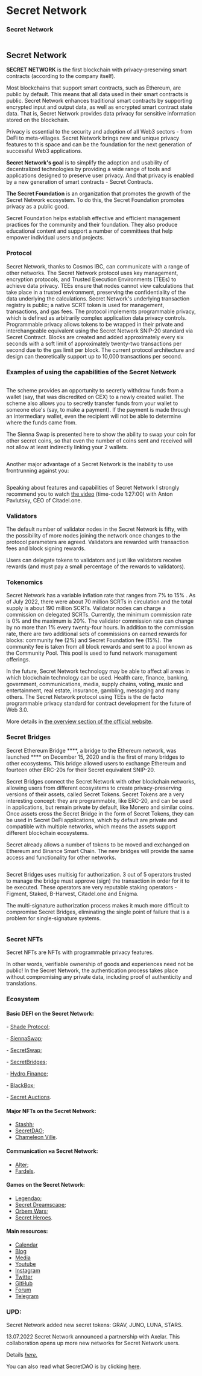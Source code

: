 # Secret Network

### Secret Network

<figure><img src="../.gitbook/assets/image (12) (1).png" alt=""><figcaption></figcaption></figure>

## Secret Network

**SECRET NETWORK** is the first blockchain with privacy-preserving smart contracts (according to the company itself).

Most blockchains that support smart contracts, such as Ethereum, are public by default. This means that all data used in their smart contracts is public. Secret Network enhances traditional smart contracts by supporting encrypted input and output data, as well as encrypted smart contract state data. That is, Secret Network provides data privacy for sensitive information stored on the blockchain.

Privacy is essential to the security and adoption of all Web3 sectors - from DeFi to meta-villages. Secret Network brings new and unique privacy features to this space and can be the foundation for the next generation of successful Web3 applications.

**Secret Network's goal** is to simplify the adoption and usability of decentralized technologies by providing a wide range of tools and applications designed to preserve user privacy. And that privacy is enabled by a new generation of smart contracts - Secret Contracts.

**The Secret Foundation** is an organization that promotes the growth of the Secret Network ecosystem. To do this, the Secret Foundation promotes privacy as a public good.

Secret Foundation helps establish effective and efficient management practices for the community and their foundation. They also produce educational content and support a number of committees that help empower individual users and projects.

### **Protocol**

Secret Network, thanks to Cosmos IBC, can communicate with a range of other networks. The Secret Network protocol uses key management, encryption protocols, and Trusted Execution Environments (TEEs) to achieve data privacy. TEEs ensure that nodes cannot view calculations that take place in a trusted environment, preserving the confidentiality of the data underlying the calculations. Secret Network's underlying transaction registry is public; a native SCRT token is used for management, transactions, and gas fees. The protocol implements programmable privacy, which is defined as arbitrarily complex application data privacy controls. Programmable privacy allows tokens to be wrapped in their private and interchangeable equivalent using the Secret Network SNIP-20 standard via Secret Contract. Blocks are created and added approximately every six seconds with a soft limit of approximately twenty-two transactions per second due to the gas limit per block. The current protocol architecture and design can theoretically support up to 10,000 transactions per second.

### **Examples of using the capabilities of the Secret Network**

<figure><img src="../.gitbook/assets/image (15) (1).png" alt=""><figcaption></figcaption></figure>

The scheme provides an opportunity to secretly withdraw funds from a wallet (say, that was discredited on CEX) to a newly created wallet. The scheme also allows you to secretly transfer funds from your wallet to someone else's (say, to make a payment). If the payment is made through an intermediary wallet, even the recipient will not be able to determine where the funds came from.

The Sienna Swap is presented here to show the ability to swap your coin for other secret coins, so that even the number of coins sent and received will not allow at least indirectly linking your 2 wallets.

<figure><img src="../.gitbook/assets/image (43).png" alt=""><figcaption></figcaption></figure>

Another major advantage of a Secret Network is the inability to use frontrunning against you:

<figure><img src="../.gitbook/assets/image (40).png" alt=""><figcaption></figcaption></figure>

Speaking about features and capabilities of Secret Network I strongly recommend you to watch [the video](https://www.youtube.com/watch?v=LVopimoM8Jk) (time-code 1:27:00) with Anton Pavlutsky, CEO of Citadel.one.

### **Validators**

The default number of validator nodes in the Secret Network is fifty, with the possibility of more nodes joining the network once changes to the protocol parameters are agreed. Validators are rewarded with transaction fees and block signing rewards.

Users can delegate tokens to validators and just like validators receive rewards (and must pay a small percentage of the rewards to validators).

### **Tokenomics**

Secret Network has a variable inflation rate that ranges from 7% to 15% . As of July 2022, there were about 70 million SCRTs in circulation and the total supply is about 190 million SCRTs. Validator nodes can charge a commission on delegated SCRTs. Currently, the minimum commission rate is 0% and the maximum is 20%. The validator commission rate can change by no more than 1% every twenty-four hours. In addition to the commission rate, there are two additional sets of commissions on earned rewards for blocks: community fee (2%) and Secret Foundation fee (15%). The community fee is taken from all block rewards and sent to a pool known as the Community Pool. This pool is used to fund network management offerings.

In the future, Secret Network technology may be able to affect all areas in which blockchain technology can be used. Health care, finance, banking, government, communications, media, supply chains, voting, music and entertainment, real estate, insurance, gambling, messaging and many others. The Secret Network protocol using TEEs is the de facto programmable privacy standard for contract development for the future of Web 3.0.

More details in [the overview section of the official website](https://scrt.network/about/about-secret-network/).

### **Secret Bridges**

Secret Ethereum Bridge \*\*\*\*, a bridge to the Ethereum network, was launched \*\*\*\* on December 15, 2020 and is the first of many bridges to other ecosystems. This bridge allowed users to exchange Ethereum and fourteen other ERC-20s for their Secret equivalent SNIP-20.

Secret Bridges connect the Secret Network with other blockchain networks, allowing users from different ecosystems to create privacy-preserving versions of their assets, called Secret Tokens. Secret Tokens are a very interesting concept: they are programmable, like ERC-20, and can be used in applications, but remain private by default, like Monero and similar coins. Once assets cross the Secret Bridge in the form of Secret Tokens, they can be used in Secret DeFi applications, which by default are private and compatible with multiple networks, which means the assets support different blockchain ecosystems.

Secret already allows a number of tokens to be moved and exchanged on Ethereum and Binance Smart Chain. The new bridges will provide the same access and functionality for other networks.

<figure><img src="../.gitbook/assets/image (23).png" alt=""><figcaption></figcaption></figure>

Secret Bridges uses multisig for authorization. 3 out of 5 operators trusted to manage the bridge must approve (sign) the transaction in order for it to be executed. These operators are very reputable staking operators - Figment, Staked, B-Harvest, Citadel.one and Enigma.

The multi-signature authorization process makes it much more difficult to compromise Secret Bridges, eliminating the single point of failure that is a problem for single-signature systems.

<figure><img src="../.gitbook/assets/image (38).png" alt=""><figcaption></figcaption></figure>

### **Secret NFTs**

Secret NFTs are NFTs with programmable privacy features.

In other words, verifiable ownership of goods and experiences need not be public! In the Secret Network, the authentication process takes place without compromising any private data, including proof of authenticity and translations.

### **Ecosystem**

#### **Basic DEFI on the Secret Network:**

\- [Shade Protocol](https://shadeprotocol.io/);

\- [SiennaSwap](https://sienna.network/swap/);

\- [SecretSwap](https://secretswap.net/);

\- [SecretBridges](https://bridge.scrt.network/);

\- [Hydro Finance](https://hydro.finance/);

\- [BlackBox](https://blackbox.cash/);

\- [Secret Auctions](https://hydro.finance/).

#### **Major NFTs on the Secret Network:**

* [Stashh](https://stashh.io/);
* [SecretDAO](https://secretdao.com/);
* [Chameleon Ville](https://chameleonville.com/).

#### **Communication на Secret Network:**

* [Alter](https://chameleonville.com/);
* [Fardels](https://chameleonville.com/).

#### **Games on the Secret Network:**

* [Legendao](https://legendao.io/);
* [Secret Dreamscape](https://twitter.com/SCRTDreamscape);
* [Orbem Wars](https://twitter.com/DomeriumLabs);
* [Secret Heroes](https://secrethero.es/connect).

#### **Main resources:**

* [Calendar](https://secretcalendar.org/)
* [Blog](https://scrt.network/blog)
* [Media](https://scrt.network/media/features)
* [Youtube](https://www.youtube.com/channel/UCZPqj7h7mzjwuSfw\_UWxQPw)
* [Instagram](https://www.instagram.com/scrtnetwork/)
* [Twitter](https://twitter.com/SecretNetwork)
* [GitHub](https://github.com/SecretFoundation/SecretWebsite)
* [Forum](https://forum.scrt.network/)
* [Telegram](https://t.me/scrt\_russia)

### **UPD:**

Secret Network added new secret tokens: GRAV, JUNO, LUNA, STARS.

13.07.2022 Secret Network announced a partnership with Axelar. This collaboration opens up more new networks for Secret Network users.

Details [_here._](https://scrt.network/blog/secret-partners-with-axelar-network)

You can also read what SecretDAO is by clicking [here](https://medium.com/@natalie.shtangrat/%D1%81%D0%B5%D0%BA%D1%80%D0%B5%D1%82%D0%BD%D0%B0%D1%8F-%D1%84%D1%83%D0%BD%D0%BA%D1%86%D0%B8%D1%8F-secretdao-5f575a8cff2f).
